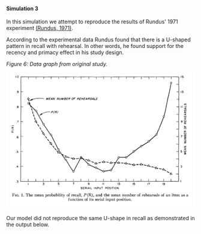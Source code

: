 #### Simulation 3

In this simulation we attempt to reproduce the results of Rundus' 1971 experiment
<a href="#" onclick="customHref('references#rundus-1971');">(Rundus, 1971)</a>.

According to the experimental data Rundus found that there is a U-shaped
pattern in recall with rehearsal. In other words, he found support 
for the recency and primacy effect in his study design.

<a id="figure-6"></a> _Figure 6: Data graph from original study._

![rundus.png](images/rundus.png)


Our model did not reproduce the same U-shape in recall as demonstrated in the output below.
